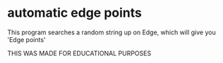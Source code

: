 # automatic edge points

This program searches a random string up on Edge, which will give you 'Edge points'

THIS WAS MADE FOR EDUCATIONAL PURPOSES
